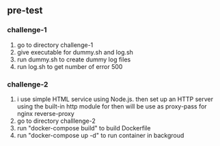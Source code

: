 ## pre-test

### challenge-1
1. go to directory challenge-1
2. give executable for dummy.sh and log.sh 
3. run dummy.sh to create dummy log files
4. run log.sh to get number of error 500

### challenge-2
1. i use simple HTML service using Node.js. then set up an HTTP server using the built-in http module for then will be use as proxy-pass for nginx reverse-proxy
2. go to directory challlenge-2
3. run "docker-compose build" to build Dockerfile
4. run "docker-compose up -d" to run container in backgroud
